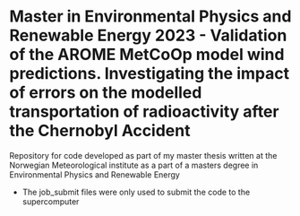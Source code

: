 # Master in Environmental Physics and Renewable Energy 2023 - Validation of the AROME MetCoOp model wind predictions. Investigating the impact of errors on the modelled transportation of radioactivity after the Chernobyl Accident
Repository for code developed as part of my master thesis written at the Norwegian Meteorological institute as a part of a masters degree in Environmental Physics and Renewable Energy

- The job_submit files were only used to submit the code to the supercomputer
